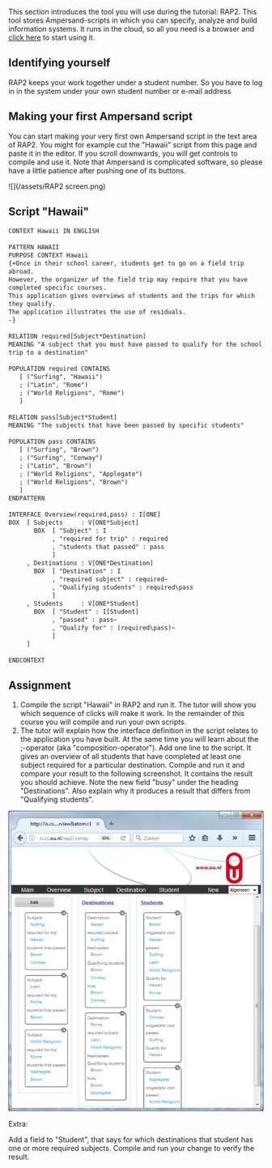 This section introduces the tool you will use during the tutorial: RAP2. This tool stores Ampersand-scripts in which you can specify, analyze and build information systems. It runs in the cloud, so all you need is a browser and [click here](http://is.cs.ou.nl/rap2) to start using it.

## Identifying yourself

RAP2 keeps your work together under a student number. So you have to log in in the system under your own student number or e-mail address

## Making your first Ampersand script

You can start making your very first own Ampersand script in the text area of RAP2. You might for example cut the "Hawaii" script from this page and paste it in the editor. If you scroll downwards, you will get controls to compile and use it. Note that Ampersand is complicated software, so please have a little patience after pushing one of its buttons.

![](/assets/RAP2 screen.png)

## Script "Hawaii"

```
CONTEXT Hawaii IN ENGLISH

PATTERN HAWAII
PURPOSE CONTEXT Hawaii
{+Once in their school career, students get to go on a field trip abroad.
However, the organizer of the field trip may require that you have completed specific courses.
This application gives overviews of students and the trips for which they qualify.
The application illustrates the use of residuals.
-}

RELATION required[Subject*Destination]
MEANING "A subject that you must have passed to qualify for the school trip to a destination"

POPULATION required CONTAINS
   [ ("Surfing", "Hawaii")
   ; ("Latin", "Rome")
   ; ("World Religions", "Rome")
   ]

RELATION pass[Subject*Student]
MEANING "The subjects that have been passed by specific students"

POPULATION pass CONTAINS
   [ ("Surfing", "Brown")
   ; ("Surfing", "Conway")
   ; ("Latin", "Brown")
   ; ("World Religions", "Applegate")
   ; ("World Religions", "Brown")
   ]
ENDPATTERN

INTERFACE Overview(required,pass) : I[ONE]
BOX  [ Subjects     : V[ONE*Subject]            
       BOX  [ "Subject" : I                         
            , "required for trip" : required        
            , "students that passed" : pass         
            ]
     , Destinations : V[ONE*Destination]        
       BOX  [ "Destination" : I                     
            , "required subject" : required~        
            , "Qualifying students" : required\pass 
            ]
     , Students     : V[ONE*Student]            
       BOX  [ "Student" : I[Student]                
            , "passed" : pass~                      
            , "Qualify for" : (required\pass)~       
            ]
     ]

ENDCONTEXT
```

## Assignment

1. Compile the script "Hawaii" in RAP2 and run it. The tutor will show you which sequence of clicks will make it work. In the remainder of this course you will compile and run your own scripts.
2. The tutor will explain how the interface definition in the script relates to the application you have built. At the same time you will learn about the ;-operator \(aka "composition-operator"\). Add one line to the script. It gives an overview of all students that have completed at least one subject required for a particular destination. Compile and run it and compare your result to the following screenshot. It contains the result you should achieve. Note the new field "busy" under the heading "Destinations". Also explain why it produces a result that differs from "Qualifying students".

![](/assets/busy.png)

Extra:

Add a field to "Student", that says for which destinations that student has one or more required subjects. Compile and run your change to verify the result.

